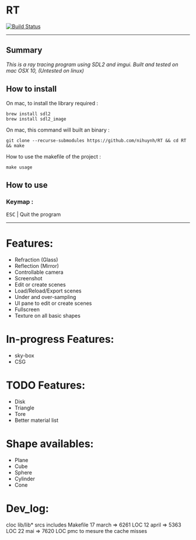 

# RT
[![Build Status](https://travis-ci.com/nihuynh/RT.svg?token=PdGtpZGzFKLd1CBjD7Ym&branch=master)](https://travis-ci.com/nihuynh/RT)

---

## Summary
_This is a ray tracing program using SDL2 and imgui._
_Built and tested on mac OSX 10, (Untested on linux)_

## How to install

On mac, to install the library required :
```
brew install sdl2
brew install sdl2_image
```

On mac, this command will built an binary :
```
git clone --recurse-submodules https://github.com/nihuynh/RT && cd RT && make
```
How to use the makefile of the project :
```
make usage
```

## How to use

### Keymap :

<kbd>ESC</kbd> | Quit the program

---

# Features:

* Refraction (Glass)
* Reflection (Mirror)
* Controllable camera
* Screenshot
* Edit or create scenes
* Load/Reload/Export scenes
* Under and over-sampling
* UI pane to edit or create scenes
* Fullscreen
* Texture on all basic shapes

# In-progress Features:
* sky-box
* CSG

# TODO Features:
* Disk
* Triangle
* Tore
* Better material list

# Shape availables:
* Plane
* Cube
* Sphere
* Cylinder
* Cone

# Dev_log:

cloc lib/lib* srcs includes Makefile
17 march => 6261	LOC
12 april => 5363	LOC
22 mai => 7620		LOC
pmc to mesure the cache misses

